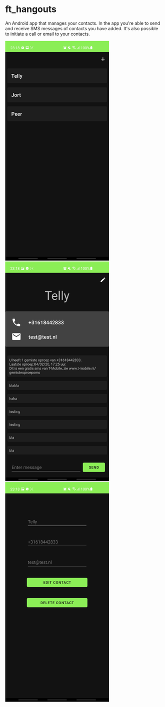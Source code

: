# ft_hangouts

An Android app that manages your contacts.
In the app you're able to send and receive SMS messages of contacts you have added.
It's also possible to initiate a call or email to your contacts.

<img src="img/Screenshot_20210530-231826_Hangouts.jpg" width="332" height="700"> <img src="img/Screenshot_20210530-231834_Hangouts.jpg" width="332" height="700"> <img src="img/Screenshot_20210530-231841_Hangouts.jpg" width="332" height="700">


